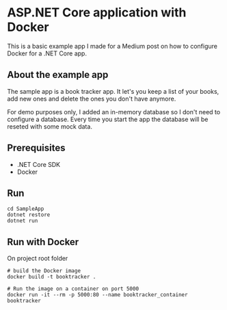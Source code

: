 # ASP.NET Core application with Docker

This is a basic example app I made for a Medium post on how to configure Docker for a .NET Core app.

## About the example app

The sample app is a book tracker app. It let's you keep a list of your books, add new ones and delete the ones you don't have anymore.

For demo purposes only, I added an in-memory database so I don't need to configure a database. Every time you start the app the database will be reseted with some mock data.

## Prerequisites

- .NET Core SDK
- Docker

## Run

    cd SampleApp
    dotnet restore
    dotnet run

## Run with Docker

On project root folder

    # build the Docker image
    docker build -t booktracker .
    
    # Run the image on a container on port 5000
    docker run -it --rm -p 5000:80 --name booktracker_container booktracker